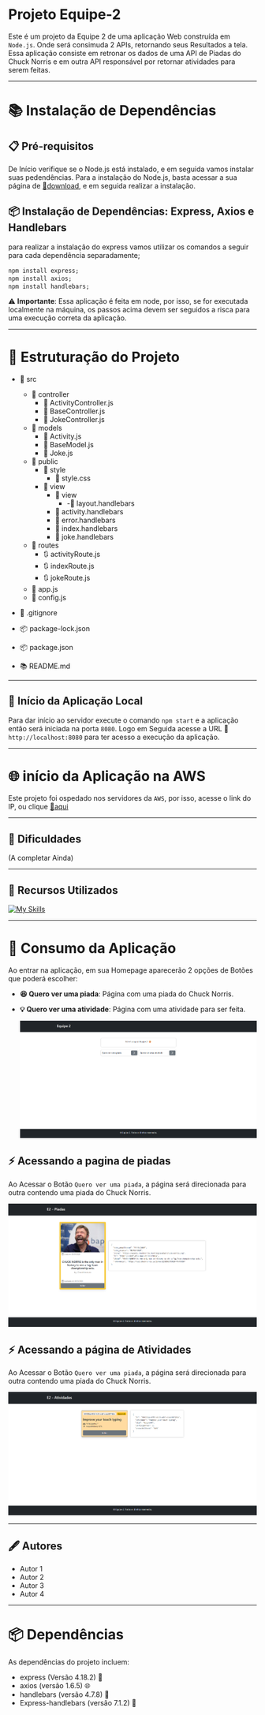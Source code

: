 
# Projeto Equipe-2 
Este é um projeto da Equipe 2 de uma aplicação Web construída em `Node.js`. Onde será consimuda 2 APIs, retornando seus Resultados a tela.
Essa aplicação consiste em retronar os dados de uma API de Piadas do Chuck Norris e em outra API responsável por retornar atividades para serem feitas.

***

# :books: Instalação de Dependências 

## 📋 Pré-requisitos
De Início verifique se o Node.js está instalado, e em seguida vamos instalar suas pedendências.
Para a instalação do Node.js, basta acessar a sua página de [:link:download](https://nodejs.org/en), e em seguida realizar a instalação.

## :package: Instalação de Dependências: **Express, Axios e Handlebars**
para realizar a instalação do express vamos utilizar os comandos a seguir para cada dependência separadamente;
```
npm install express;
npm install axios;
npm install handlebars;
```

⚠️ **Importante**: Essa aplicação é feita em node, por isso, se for executada localmente na máquina, os passos acima devem ser seguidos a risca para uma execução correta da aplicação.

***

# :file_folder: Estruturação do Projeto

- :file_folder: src
  - :file_folder: controller
    - :page_facing_up: ActivityController.js
    - :page_facing_up: BaseController.js
    - :page_facing_up: JokeController.js
  - :file_folder: models
    - :page_facing_up: Activity.js
    - :page_facing_up: BaseModel.js
    - :page_facing_up: Joke.js
  - :file_folder: public
    - :file_folder: style
      - :lipstick: style.css
    - :file_folder: view
      - :file_folder: view
        - -:page_facing_up: layout.handlebars
      - :page_facing_up: activity.handlebars
      - :page_facing_up: error.handlebars
      - :page_facing_up: index.handlebars
      - :page_facing_up: joke.handlebars
  - :file_folder: routes
    - :arrows_clockwise: activityRoute.js
    - :arrows_clockwise: indexRoute.js
    - :arrows_clockwise: jokeRoute.js
  - :page_facing_up: app.js
  - :page_facing_up: config.js

- :wrench: .gitignore
- :package: package-lock.json
- :package: package.json
- :books: README.md

***

## :rocket: Início da Aplicação Local

Para dar início ao servidor execute o comando `npm start` e a aplicação então será iniciada na porta `8080`.
Logo em Seguida acesse a URL :link: `http://localhost:8080` para ter acesso a execução da aplicação.

***

# :globe_with_meridians: início da Aplicação na AWS
Este projeto foi ospedado nos servidores da `AWS`, por isso, acesse o link do IP, ou clique [:link:aqui](https://link.com)

***

## :bricks: Dificuldades 

(A completar Ainda)

***

## :wrench: Recursos Utilizados 
  [![My Skills](https://skillicons.dev/icons?i=vscode,html,css,js,nodejs,git,github)](https://skillicons.dev)


***

# :iphone: Consumo da Aplicação

Ao entrar na aplicação, em sua Homepage aparecerão 2 opções de Botões que poderá escolher:

- **:satisfied: Quero ver uma piada**: Página com uma piada do Chuck Norris.
- **:bulb: Quero ver uma atividade**: Página com uma atividade para ser feita.

    <p align="center">
    <img src="/src/img/homepage.png"/>
</p>  

## :zap: Acessando a pagina de piadas
Ao Acessar o Botão `Quero ver uma piada`, a página será direcionada para outra contendo uma piada do Chuck Norris.
<p align="center">
    <img src="/src/img/piada.png"/>
</p>

## :zap: Acessando a página de Atividades
Ao Acessar o Botão `Quero ver uma piada`, a página será direcionada para outra contendo uma piada do Chuck Norris.
<p align="center">
    <img src="/src/img/atividade.png"/>
</p>

***

## 🖋️ Autores

- Autor 1
- Autor 2
- Autor 3
- Autor 4

***

# :package: Dependências
As dependências do projeto incluem:
- express (Versão 4.18.2) :rocket:
- axios (versão 1.6.5) :globe_with_meridians:
- handlebars (versão 4.7.8) :page_facing_up:
- Express-handlebars (versão 7.1.2) :page_facing_up:
